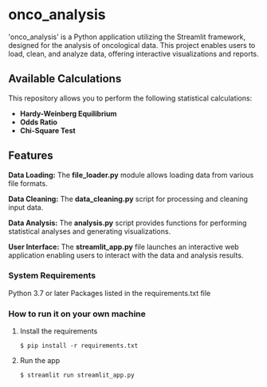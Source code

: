 # onco_analysis
'onco_analysis' is a Python application utilizing the Streamlit framework, designed for the analysis of oncological data. This project enables users to load, clean, and analyze data, offering interactive visualizations and reports.

## Available Calculations
This repository allows you to perform the following statistical calculations:
- **Hardy-Weinberg Equilibrium**  
- **Odds Ratio**  
- **Chi-Square Test**  

## Features
**Data Loading:** The **file_loader.py** module allows loading data from various file formats.

**Data Cleaning:** The **data_cleaning.py** script for processing and cleaning input data.

**Data Analysis:** The **analysis.py** script provides functions for performing statistical analyses and generating visualizations.

**User Interface:** The **streamlit_app.py** file launches an interactive web application enabling users to interact with the data and analysis results.

### System Requirements
Python 3.7 or later
Packages listed in the requirements.txt file

### How to run it on your own machine
1. Install the requirements

   ```
   $ pip install -r requirements.txt
   ```

2. Run the app

   ```
   $ streamlit run streamlit_app.py
   ```
